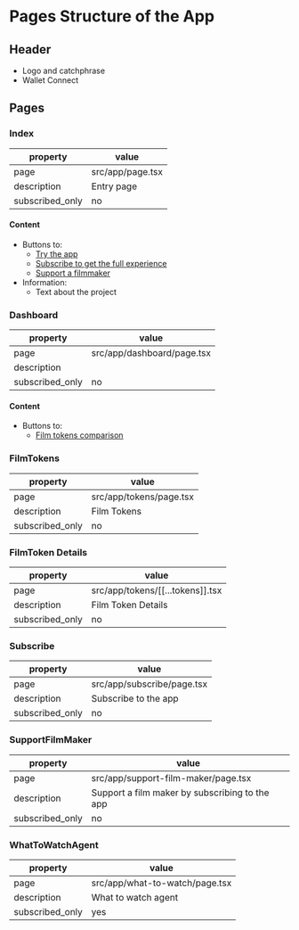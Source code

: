 # Pages Structure of the App

## Header

- Logo and catchphrase
- Wallet Connect

## Pages

### Index

|       property   |  value |
| ---------------- | ------------ |
| page             | src/app/page.tsx |
| description      | Entry page |
| subscribed_only  | no         |

#### Content

- Buttons to:
    - [Try the app](#dashboard)
    - [Subscribe to get the full experience](#subscribe)
    - [Support a filmmaker](#supportfilmmaker)
- Information:
    - Text about the project


### Dashboard

|       property   |  value |
| ---------------- | ------------ |
| page             | src/app/dashboard/page.tsx |
| description      |  |
| subscribed_only  | no         |

#### Content

- Buttons to:
    - [Film tokens comparison](#filmtokens)


### FilmTokens

|       property   |  value |
| ---------------- | ------------ |
| page             | src/app/tokens/page.tsx |
| description      | Film Tokens |
| subscribed_only  | no         |

### FilmToken Details

|       property   |  value |
| ---------------- | ------------ |
| page             | src/app/tokens/[[...tokens]].tsx |
| description      | Film Token Details |
| subscribed_only  | no         |

### Subscribe

|       property   |  value |
| ---------------- | ------------ |
| page             | src/app/subscribe/page.tsx |
| description      | Subscribe to the app |
| subscribed_only  | no         |

### SupportFilmMaker

|       property   |  value |
| ---------------- | ------------ |
| page             | src/app/support-film-maker/page.tsx |
| description      | Support a film maker by subscribing to the app |
| subscribed_only  | no         |

### WhatToWatchAgent

|       property   |  value |
| ---------------- | ------------ |
| page             | src/app/what-to-watch/page.tsx |
| description      | What to watch agent |
| subscribed_only  | yes         |